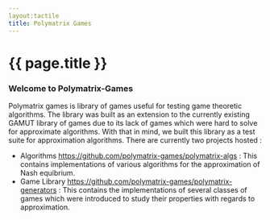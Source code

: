 ```yaml
---
layout:tactile
title: Polymatrix Games
---
```

# {{ page.title }}

### Welcome to Polymatrix-Games

Polymatrix games is library of games useful for testing game theoretic algorithms.
The library was built as an extension to the currently existing GAMUT library of
games due to its lack of games which were hard to solve for approximate algorithms.
With that in mind, we built this library as a test suite for approximation
algorithms. There are currently two projects hosted :

- Algorithms <https://github.com/polymatrix-games/polymatrix-algs> : This contains
  implementations of various algorithms for the approximation of Nash equibrium.
- Game Library <https://github.com/polymatrix-games/polymatrix-generators> : This
  contains the implementations of several classes of games which were introduced
  to study their properties with regards to approximation.
